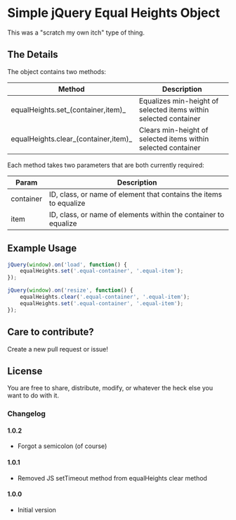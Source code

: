 # Simple jQuery Equal Heights Object

This was a "scratch my own itch" type of thing.

## The Details

The object contains two methods:

| Method  | Description |
| ------------- | ------------- |
| equalHeights.set_(container,item)_  | Equalizes min-height of selected items within selected container  |
| equalHeights.clear_(container,item)_  | Clears min-height of selected items within selected container  |

Each method takes two parameters that are both currently required:

| Param  | Description |
| ------------- | ------------- |
| container  | ID, class, or name of element that contains the items to equalize  |
| item  | ID, class, or name of elements within the container to equalize  |

## Example Usage

```javascript
jQuery(window).on('load', function() {
	equalHeights.set('.equal-container', '.equal-item');
});

jQuery(window).on('resize', function() {
	equalHeights.clear('.equal-container', '.equal-item');
	equalHeights.set('.equal-container', '.equal-item');
});
```

## Care to contribute?

Create a new pull request or issue!

## License

You are free to share, distribute, modify, or whatever the heck else you want to do with it.

### Changelog

#### 1.0.2
- Forgot a semicolon (of course)

#### 1.0.1
- Removed JS setTimeout method from equalHeights clear method

#### 1.0.0
- Initial version